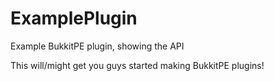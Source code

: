 # ExamplePlugin
Example BukkitPE plugin, showing the API

This will/might get you guys started making BukkitPE plugins!
